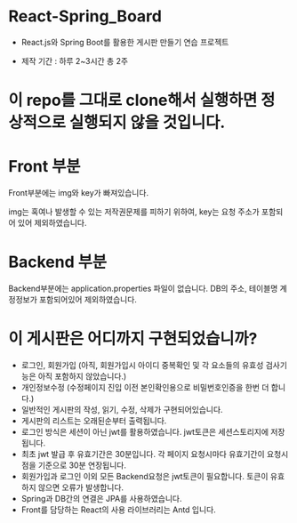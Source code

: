 # React-Spring_Board

- React.js와 Spring Boot를 활용한 게시판 만들기 연습 프로젝트

* 제작 기간 : 하루 2~3시간 총 2주

# 이 repo를 그대로 clone해서 실행하면 정상적으로 실행되지 않을 것입니다.

# Front 부분
Front부분에는 img와 key가 빠져있습니다.

img는 혹여나 발생할 수 있는 저작권문제를 피하기 위하여,
key는 요청 주소가 포함되어 있어 제외하였습니다.

# Backend 부분
Backend부분에는 application.properties 파일이 없습니다.
DB의 주소, 테이블명 계정정보가 포함되어있어 제외하였습니다.

# 이 게시판은 어디까지 구현되었습니까?
- 로그인, 회원가입 (아직, 회원가입시 아이디 중복확인 및 각 요소들의 유효성 검사기능은 아직 포함하지 않았습니다.)
- 개인정보수정 (수정페이지 진입 이전 본인확인용으로 비밀번호인증을 한번 더 합니다.)
- 일반적인 게시판의 작성, 읽기, 수정, 삭제가 구현되어있습니다.
- 게시판의 리스트는 오래된순부터 출력됩니다.
- 로그인 방식은 세션이 아닌 jwt를 활용하였습니다. jwt토큰은 세션스토리지에 저장됩니다.
- 최초 jwt 발급 후 유효기간은 30분입니다. 각 페이지 요청시마다 유효기간이 요청시점을 기준으로 30분 연장됩니다.
- 회원가입과 로그인 이외 모든 Backend요청은 jwt토큰이 필요합니다. 토큰이 유효하지 않으면 오류가 발생합니다.
- Spring과 DB간의 연결은 JPA를 사용하였습니다.
- Front를 담당하는 React의 사용 라이브러리는 Antd 입니다.

